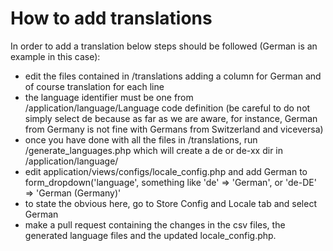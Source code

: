 # How to add translations

In order to add a translation below steps should be followed (German is an example in this case):

- edit the files contained in /translations adding a column for German and of course translation for each line
- the language identifier must be one from /application/language/Language code definition (be careful to do not simply select de because as far as we are aware, for instance, German from Germany is not fine with Germans from Switzerland and viceversa)
- once you have done with all the files in /translations, run /generate_languages.php which will create a de or de-xx dir in /application/language/
- edit application/views/configs/locale_config.php and add German to form_dropdown('language', something like 'de' => 'German', or 'de-DE' => 'German (Germany)'
- to state the obvious here, go to Store Config and Locale tab and select German
- make a pull request containing the changes in the csv files, the generated language files and the updated locale_config.php.